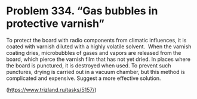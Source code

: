 # Problem 334. “Gas bubbles in protective varnish”

To protect the board with radio components from climatic influences, it is coated with varnish diluted with a highly volatile solvent.  When the varnish coating dries, microbubbles of gases and vapors are released from the board, which pierce the varnish film that has not yet dried. In places where the board is punctured, it is destroyed when used. To prevent such punctures, drying is carried out in a vacuum chamber, but this method is complicated and expensive. Suggest a more effective solution.

(https://www.trizland.ru/tasks/5157/)